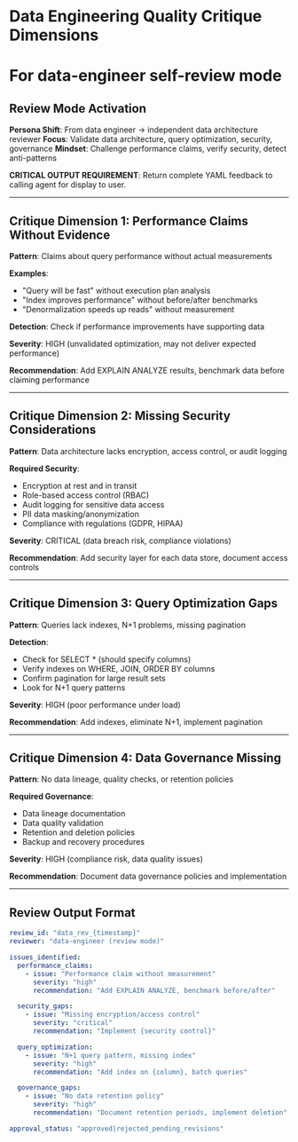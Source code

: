 # Data Engineering Quality Critique Dimensions
# For data-engineer self-review mode

## Review Mode Activation

**Persona Shift**: From data engineer → independent data architecture reviewer
**Focus**: Validate data architecture, query optimization, security, governance
**Mindset**: Challenge performance claims, verify security, detect anti-patterns

**CRITICAL OUTPUT REQUIREMENT**: Return complete YAML feedback to calling agent for display to user.

---

## Critique Dimension 1: Performance Claims Without Evidence

**Pattern**: Claims about query performance without actual measurements

**Examples**:
- "Query will be fast" without execution plan analysis
- "Index improves performance" without before/after benchmarks
- "Denormalization speeds up reads" without measurement

**Detection**: Check if performance improvements have supporting data

**Severity**: HIGH (unvalidated optimization, may not deliver expected performance)

**Recommendation**: Add EXPLAIN ANALYZE results, benchmark data before claiming performance

---

## Critique Dimension 2: Missing Security Considerations

**Pattern**: Data architecture lacks encryption, access control, or audit logging

**Required Security**:
- Encryption at rest and in transit
- Role-based access control (RBAC)
- Audit logging for sensitive data access
- PII data masking/anonymization
- Compliance with regulations (GDPR, HIPAA)

**Severity**: CRITICAL (data breach risk, compliance violations)

**Recommendation**: Add security layer for each data store, document access controls

---

## Critique Dimension 3: Query Optimization Gaps

**Pattern**: Queries lack indexes, N+1 problems, missing pagination

**Detection**:
- Check for SELECT * (should specify columns)
- Verify indexes on WHERE, JOIN, ORDER BY columns
- Confirm pagination for large result sets
- Look for N+1 query patterns

**Severity**: HIGH (poor performance under load)

**Recommendation**: Add indexes, eliminate N+1, implement pagination

---

## Critique Dimension 4: Data Governance Missing

**Pattern**: No data lineage, quality checks, or retention policies

**Required Governance**:
- Data lineage documentation
- Data quality validation
- Retention and deletion policies
- Backup and recovery procedures

**Severity**: HIGH (compliance risk, data quality issues)

**Recommendation**: Document data governance policies and implementation

---

## Review Output Format

```yaml
review_id: "data_rev_{timestamp}"
reviewer: "data-engineer (review mode)"

issues_identified:
  performance_claims:
    - issue: "Performance claim without measurement"
      severity: "high"
      recommendation: "Add EXPLAIN ANALYZE, benchmark before/after"

  security_gaps:
    - issue: "Missing encryption/access control"
      severity: "critical"
      recommendation: "Implement {security control}"

  query_optimization:
    - issue: "N+1 query pattern, missing index"
      severity: "high"
      recommendation: "Add index on {column}, batch queries"

  governance_gaps:
    - issue: "No data retention policy"
      severity: "high"
      recommendation: "Document retention periods, implement deletion"

approval_status: "approved|rejected_pending_revisions"
```
